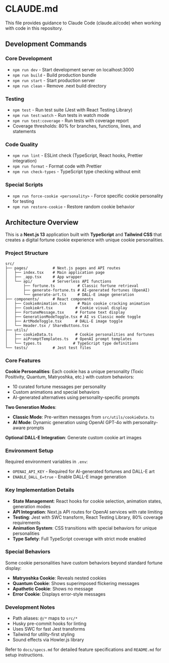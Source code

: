 # CLAUDE.md

This file provides guidance to Claude Code (claude.ai/code) when working with code in this repository.

## Development Commands

### Core Development

- `npm run dev` - Start development server on localhost:3000
- `npm run build` - Build production bundle
- `npm run start` - Start production server
- `npm run clean` - Remove .next build directory

### Testing

- `npm test` - Run test suite (Jest with React Testing Library)
- `npm run test:watch` - Run tests in watch mode
- `npm run test:coverage` - Run tests with coverage report
- Coverage thresholds: 80% for branches, functions, lines, and statements

### Code Quality

- `npm run lint` - ESLint check (TypeScript, React hooks, Prettier integration)
- `npm run format` - Format code with Prettier
- `npm run check-types` - TypeScript type checking without emit

### Special Scripts

- `npm run force-cookie <personality>` - Force specific cookie personality for testing
- `npm run restore-cookie` - Restore random cookie behavior

## Architecture Overview

This is a **Next.js 13** application built with **TypeScript** and **Tailwind CSS** that creates a digital fortune cookie experience with unique cookie personalities.

### Project Structure

```
src/
├── pages/           # Next.js pages and API routes
│   ├── index.tsx    # Main application page
│   ├── _app.tsx     # App wrapper
│   └── api/         # Serverless API functions
│       ├── fortune.ts          # Classic fortune retrieval
│       ├── generate-fortune.ts # AI-generated fortunes (OpenAI)
│       └── generate-art.ts     # DALL-E image generation
├── components/      # React components
│   ├── CookieAnimation.tsx     # Main cookie cracking animation
│   ├── CookieArt.tsx          # Cookie visual display
│   ├── FortuneMessage.tsx     # Fortune text display
│   ├── GenerationModeToggle.tsx # AI vs Classic mode toggle
│   ├── ArtModeToggle.tsx      # DALL-E image toggle
│   └── Header.tsx / ShareButtons.tsx
├── utils/
│   ├── cookieData.ts          # Cookie personalities and fortunes
│   ├── aiPromptTemplates.ts   # OpenAI prompt templates
│   └── types.ts              # TypeScript type definitions
└── tests/           # Jest test files
```

### Core Features

**Cookie Personalities**: Each cookie has a unique personality (Toxic Positivity, Quantum, Matryoshka, etc.) with custom behaviors:

- 10 curated fortune messages per personality
- Custom animations and special behaviors
- AI-generated alternatives using personality-specific prompts

**Two Generation Modes**:

- **Classic Mode**: Pre-written messages from `src/utils/cookieData.ts`
- **AI Mode**: Dynamic generation using OpenAI GPT-4o with personality-aware prompts

**Optional DALL-E Integration**: Generate custom cookie art images

### Environment Setup

Required environment variables in `.env`:

- `OPENAI_API_KEY` - Required for AI-generated fortunes and DALL-E art
- `ENABLE_DALL_E=true` - Enable DALL-E image generation

### Key Implementation Details

- **State Management**: React hooks for cookie selection, animation states, generation modes
- **API Integration**: Next.js API routes for OpenAI services with rate limiting
- **Testing**: Jest with SWC transform, React Testing Library, 80% coverage requirements
- **Animation System**: CSS transitions with special behaviors for unique personalities
- **Type Safety**: Full TypeScript coverage with strict mode enabled

### Special Behaviors

Some cookie personalities have custom behaviors beyond standard fortune display:

- **Matryoshka Cookie**: Reveals nested cookies
- **Quantum Cookie**: Shows superimposed flickering messages
- **Apathetic Cookie**: Shows no message
- **Error Cookie**: Displays error-style messages

### Development Notes

- Path aliases: `@/*` maps to `src/*`
- Husky pre-commit hooks for linting
- Uses SWC for fast Jest transforms
- Tailwind for utility-first styling
- Sound effects via Howler.js library

Refer to `docs/specs.md` for detailed feature specifications and `README.md` for setup instructions.
